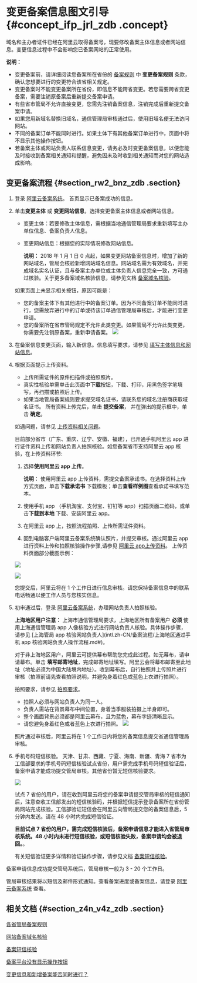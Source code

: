 # 变更备案信息图文引导 {#concept_ifp_jrl_zdb .concept}

域名和主办者证件已经在阿里云取得备案号，现要修改备案主体信息或者网站信息。变更信息过程中不会影响您已备案网站的正常使用。

**说明：** 

-   变更备案前，请详细阅读您备案所在省份的 [备案规则](https://icpbeian.aliyun.com/#MapDataContainer) 中 **变更备案规则** 条款，确认您想要进行的变更符合该省相关规定。
-   变更备案时不能变更备案所在省份，即信息不能跨省变更。若您需要跨省变更备案，需要注销原备案后重新提交备案申请。
-   有些省市管局不允许直接变更，您需先注销备案信息，注销完成后重新提交备案申请。
-   如果您用新域名替换旧域名，通信管理局审核通过后，使用旧域名便无法访问网站。
-   不同的备案订单不能同时进行。如果主体下有其他备案订单进行中，页面中将不显示其他操作按钮。
-   若备案主体或网站负责人联系信息变更，请务必及时变更备案信息，以便您能及时接收到备案相关通知和提醒，避免因未及时收到相关通知而对您的网站造成影响。

## 变更备案流程 {#section_rw2_bnz_zdb .section}

1.  登录 [阿里云备案系统](https://beian.aliyun.com/order/)。 首页显示已备案成功的信息。
2.  单击**变更主体** 或 **变更网站信息**，选择变更备案主体信息或者网站信息。

    -   变更主体：若要修改主体信息，需根据当地通信管理局要求重新填写主办单位信息、备案负责人信息。
    -   变更网站信息：根据您的实际情况修改网站信息。

        **说明：** 2018 年 1 月 1 日 0 点起，如果变更网站备案信息时，增加了新的网站域名，管局会核验新增网站域名信息。网站域名需为有效域名，并完成域名实名认证，且与备案主办单位或主体负责人信息完全一致，方可通过核验。关于更多备案域名核验信息，请参见文档 [备案域名核验](../../../../intl.zh-CN/常见问题/网站备案域名核验.md#)。

    如果页面上未显示相关按钮，原因可能是：

    -   您的备案主体下有其他进行中的备案订单。因为不同备案订单不能同时进行，您需放弃进行中的订单或待该订单通信管理局审核后，才能进行变更申请。
    -   您的备案所在省市管局规定不允许此类变更。如果管局不允许此类变更，你需要先注销原备案，重新申请备案。
    ![](http://static-aliyun-doc.oss-cn-hangzhou.aliyuncs.com/assets/img/14197/5718_zh-CN.jpg)

3.  在备案信息变更页面，输入新信息。信息填写要求，请参见 [填写主体信息和网站信息](../../../../intl.zh-CN/常见问题/填写主体信息和网站信息.md#)。
4.  根据页面提示上传资料。

    -   上传所需证件的原件扫描件或拍照照片。
    -   真实性核验单需单击此页面中**下载**按钮，下载、打印，用黑色签字笔填写，再扫描或拍照后上传。
    -   如果当地管局备案规则要求提交域名证书，请联系您的域名注册商获取域名证书。
    所有资料上传完后，单击 **提交备案**， 并在弹出的提示框中，单击 **确定**。

    如遇问题，请参见 [上传资料相关问题](../../../../intl.zh-CN/常见问题/上传资料.md#)。

    目前部分省市（广东、重庆、辽宁、安徽、福建），已开通手机阿里云 app 进行证件资料上传和网站负责人拍照核验。如您备案省市支持阿里云 app 核验，在上传资料环节:

    1.  选择**使用阿里云 app 上传**。

        **说明：** 使用阿里云 app 上传资料，需提交备案承诺书。在选择资料上传方式页面，单击**下载承诺书** 下载模板；单击**查看样例图**查看承诺书填写范本。

    2.  使用手机 app （手机淘宝、支付宝、钉钉等 app）扫描页面二维码，或单击**下载到本地** 下载、安装阿里云 app。
    3.  在阿里云 app 上，按照流程拍照、上传所需证件资料。
    4.  回到电脑客户端阿里云备案系统确认照片，并提交审核。通过阿里云 app 进行资料上传和拍照核验操作步骤,请参见 [阿里云 app上传资料](../../../../intl.zh-CN/常见问题/上传资料.md#section_cfv_rbt_zdb)。
    上传资料页面部分截图示例：

    ![](http://static-aliyun-doc.oss-cn-hangzhou.aliyuncs.com/assets/img/14196/5662_zh-CN.jpg)

    ![](http://static-aliyun-doc.oss-cn-hangzhou.aliyuncs.com/assets/img/14196/5663_zh-CN.png)

    您提交后，阿里云将在 1 个工作日进行信息审核。请您保持备案信息中的联系电话畅通以便工作人员与您核实信息。

5.  初审通过后，登录 [阿里云备案系统](https://beian.aliyun.com/order/selfBaIndex.htm)，办理网站负责人拍照核验。

    **上海地区用户注意：** 上海市通信管理局要求，上海地区所有备案用户 **必须** 使用上海通信管理局 app 人像核验方式进行网站负责人核验。具体操作步骤，请参见 [上海管局 app 核验网站负责人](intl.zh-CN/备案流程/上海地区通过手机 app 核验网站负责人操作流程.md#)。

    对于非上海地区用户，阿里云可提供幕布帮助您完成此过程。如无幕布，请申请幕布。单击 **填写邮寄地址**，完成邮寄地址填写。阿里云会将幕布邮寄至此地址（地址必须为中国大陆境内地址）。收到幕布后，自行拍照并上传照片进行审核（拍照前请先查看拍照说明，并避免身着红色或蓝色上衣进行拍照）。

    拍照要求，请参见 [拍照要求](../../../../intl.zh-CN/常见问题/拍照核验.md#section_tb4_cht_zdb)。

    -   拍照人必须与网站负责人为同一人。
    -   负责人需站在背景幕布中间位置，身着当季服装拍摄上半身即可。
    -   整个画面背景必须都是阿里云幕布，且为蓝色，幕布字迹清晰显示。
    -   请您避免身着红色或者蓝色上衣进行拍照。
    ![](http://static-aliyun-doc.oss-cn-hangzhou.aliyuncs.com/assets/img/14196/5688_zh-CN.png)

    照片通过审核后，阿里云将在 1 个工作日内将您的备案信息提交省通信管理局审核。

6.  手机号码短信核验。 天津、甘肃、西藏、宁夏、海南、新疆、青海 7 省市为工信部要求的手机号码短信核验试点省份，用户需完成手机号码短信验证后，备案申请才能成功提交管局审核。其他省份暂无短信核验要求。

    ![](http://static-aliyun-doc.oss-cn-hangzhou.aliyuncs.com/assets/img/14196/5690_zh-CN.jpg)

    试点 7 省份的用户，请在收到阿里云将您的备案申请提交管局审核的短信通知后，注意查收工信部发出的短信核验码，并根据短信提示登录备案所在省份管局网站完成核验。工信部验证短信会在阿里云向管局提交您的备案信息后，5 分钟内发送。请在 48 小时内完成短信验证。

    **目前试点 7 省份的用户，需完成短信核验后，备案申请信息才能进入省管局审核系统。48 小时内未进行短信核验，或短信核验失败，备案申请均会被退回。**。

    有关短信验证更多详情和验证操作步骤，请参见文档 [备案短信核验](intl.zh-CN/备案流程/备案短信核验.md#)。


备案申请信息成功提交管局系统后，管局审核一般为 3 - 20 个工作日。

管局审核结果将以短信及邮件形式通知。查看备案进度或备案信息，请登录 [阿里云备案系统](https://beian.aliyun.com/order/index) 查看。

## 相关文档 {#section_z4n_v4z_zdb .section}

[各省管局备案规则](../../../../intl.zh-CN/管局规则/各地区管局备案规则.md#)

[网站备案域名核验](../../../../intl.zh-CN/常见问题/网站备案域名核验.md#)

[备案短信核验](intl.zh-CN/备案流程/备案短信核验.md#)

[备案平台没有显示操作按钮](../../../../intl.zh-CN/常见问题/备案系统业务按钮/备案平台没有显示操作按钮.md#)

[变更信息和新增备案能否同时进行？](../../../../intl.zh-CN/常见问题/备案系统业务按钮/变更信息和新增备案能否同时进行？.md#)


